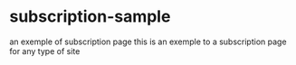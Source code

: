 # subscription-sample
an exemple of subscription page 
this is an exemple to a subscription page for any type of site
